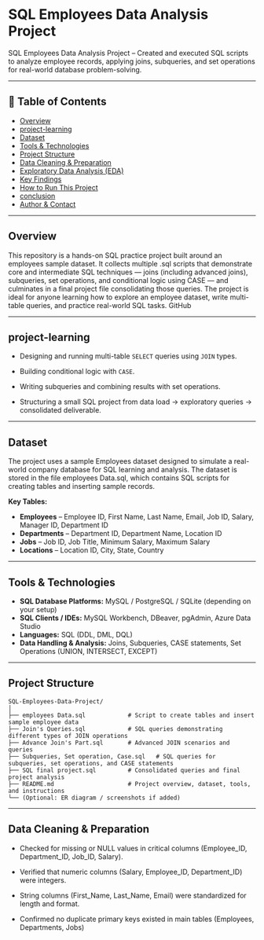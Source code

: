 # SQL Employees Data Analysis Project

SQL Employees Data Analysis Project – Created and executed SQL scripts to analyze employee records, applying joins, subqueries, and set operations for real-world database problem-solving.

---

## 📌 Table of Contents
- <a href="#overview">Overview</a>
- <a href="#project-learning">project-learning</a>
- <a href="#dataset">Dataset</a>
- <a href="#tools--technologies">Tools & Technologies</a>
- <a href="#project-structure">Project Structure</a>
- <a href="#data-cleaning--preparation">Data Cleaning & Preparation</a>
- <a href="#exploratory-data-analysis-eda">Exploratory Data Analysis (EDA)</a>
- <a href="#key-findings">Key Findings</a>
- <a href="#how-to-run-this-project">How to Run This Project</a>
- <a href="#conclusion">conclusion</a>
- <a href="#author--contact">Author & Contact</a>

---
<h2><a class="anchor" id="overview"></a>Overview</h2>

This repository is a hands-on SQL practice project built around an employees sample dataset. It collects multiple .sql scripts that demonstrate core and intermediate SQL techniques — joins (including advanced joins), subqueries, set operations, and conditional logic using CASE — and culminates in a final project file consolidating those queries. The project is ideal for anyone learning how to explore an employee dataset, write multi-table queries, and practice real-world SQL tasks. 
GitHub

---
<h2><a class="anchor" id="project-learning"></a>project-learning</h2>

- Designing and running multi-table `SELECT` queries using `JOIN` types.

- Building conditional logic with `CASE`.

- Writing subqueries and combining results with set operations.

- Structuring a small SQL project from data load → exploratory queries → consolidated deliverable.

---
<h2><a class="anchor" id="dataset"></a>Dataset</h2>

The project uses a sample Employees dataset designed to simulate a real-world company database for SQL learning and analysis.
The dataset is stored in the file employees Data.sql, which contains SQL scripts for creating tables and inserting sample records.

**Key Tables:**

- **Employees** – Employee ID, First Name, Last Name, Email, Job ID, Salary, Manager ID, Department ID
- **Departments** – Department ID, Department Name, Location ID
- **Jobs** – Job ID, Job Title, Minimum Salary, Maximum Salary
- **Locations** – Location ID, City, State, Country

---

<h2><a class="anchor" id="tools--technologies"></a>Tools & Technologies</h2>

- **SQL Database Platforms:** MySQL / PostgreSQL / SQLite (depending on your setup)
- **SQL Clients / IDEs:** MySQL Workbench, DBeaver, pgAdmin, Azure Data Studio
- **Languages:** SQL (DDL, DML, DQL)
- **Data Handling & Analysis:** Joins, Subqueries, CASE statements, Set Operations (UNION, INTERSECT, EXCEPT)

---
<h2><a class="anchor" id="project-structure"></a>Project Structure</h2>

```
SQL-Employees-Data-Project/
│
├── employees Data.sql            # Script to create tables and insert sample employee data
├── Join's Queries.sql            # SQL queries demonstrating different types of JOIN operations
├── Advance Join's Part.sql       # Advanced JOIN scenarios and queries
├── Subqueries, Set operation, Case.sql   # SQL queries for subqueries, set operations, and CASE statements
├── SQL final project.sql         # Consolidated queries and final project analysis
├── README.md                     # Project overview, dataset, tools, and instructions
└── (Optional: ER diagram / screenshots if added)
```

---
<h2><a class="anchor" id="data-cleaning--preparation"></a>Data Cleaning & Preparation</h2>

- Checked for missing or NULL values in critical columns (Employee_ID, Department_ID, Job_ID, Salary).

- Verified that numeric columns (Salary, Employee_ID, Department_ID) were integers.

- String columns (First_Name, Last_Name, Email) were standardized for length and format.

- Confirmed no duplicate primary keys existed in main tables (Employees, Departments, Jobs)

